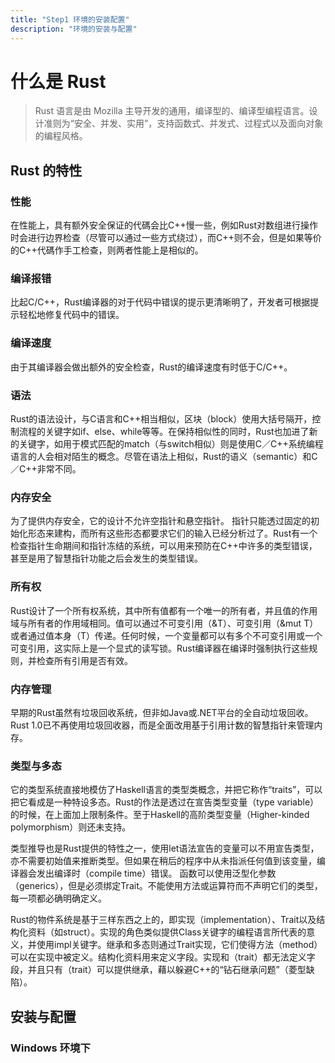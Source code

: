 ```yaml
---
title: "Step1 环境的安装配置"
description: "环境的安装与配置"
---
```


# 什么是 Rust

> Rust 语言是由 Mozilla 主导开发的通用，编译型的、编译型编程语言。设计准则为“安全、并发、实用”，支持函数式、并发式、过程式以及面向对象的编程风格。

## Rust 的特性

### 性能
在性能上，具有额外安全保证的代碼会比C++慢一些，例如Rust对数组进行操作时会进行边界检查（尽管可以通过一些方式绕过），而C++则不会，但是如果等价的C++代碼作手工检查，则两者性能上是相似的。

### 编译报错
比起C/C++，Rust编译器的对于代码中错误的提示更清晰明了，开发者可根据提示轻松地修复代码中的错误。

### 编译速度
由于其编译器会做出额外的安全检查，Rust的编译速度有时低于C/C++。

### 语法
Rust的语法设计，与C语言和C++相当相似，区块（block）使用大括号隔开，控制流程的关键字如if、else、while等等。在保持相似性的同时，Rust也加进了新的关键字，如用于模式匹配的match（与switch相似）则是使用C／C++系统编程语言的人会相对陌生的概念。尽管在语法上相似，Rust的语义（semantic）和C／C++非常不同。

### 内存安全
为了提供内存安全，它的设计不允许空指针和悬空指针。 指针只能透过固定的初始化形态来建构，而所有这些形态都要求它们的输入已经分析过了。Rust有一个检查指针生命期间和指针冻结的系统，可以用来预防在C++中许多的类型错误，甚至是用了智慧指针功能之后会发生的类型错误。

### 所有权
Rust设计了一个所有权系统，其中所有值都有一个唯一的所有者，并且值的作用域与所有者的作用域相同。值可以通过不可变引用（&T）、可变引用（&mut T）或者通过值本身（T）传递。任何时候，一个变量都可以有多个不可变引用或一个可变引用，这实际上是一个显式的读写锁。Rust编译器在编译时强制执行这些规则，并检查所有引用是否有效。

### 内存管理
早期的Rust虽然有垃圾回收系统，但非如Java或.NET平台的全自动垃圾回收。Rust 1.0已不再使用垃圾回收器，而是全面改用基于引用计数的智慧指针来管理内存。

### 类型与多态
它的类型系统直接地模仿了Haskell语言的类型类概念，并把它称作“traits”，可以把它看成是一种特设多态。Rust的作法是透过在宣告类型变量（type variable）的时候，在上面加上限制条件。至于Haskell的高阶类型变量（Higher-kinded polymorphism）则还未支持。

类型推导也是Rust提供的特性之一，使用let语法宣告的变量可以不用宣告类型，亦不需要初始值来推断类型。但如果在稍后的程序中从未指派任何值到该变量，编译器会发出编译时（compile time）错误。 函数可以使用泛型化参数（generics），但是必须绑定Trait。不能使用方法或运算符而不声明它们的类型，每一项都必确明确定义。

Rust的物件系统是基于三样东西之上的，即实现（implementation）、Trait以及结构化资料（如struct）。实现的角色类似提供Class关键字的编程语言所代表的意义，并使用impl关键字。继承和多态则通过Trait实现，它们使得方法（method）可以在实现中被定义。结构化资料用来定义字段。实现和（trait）都无法定义字段，并且只有（trait）可以提供继承，藉以躲避C++的“钻石继承问题”（菱型缺陷）。

## 安装与配置

### Windows 环境下